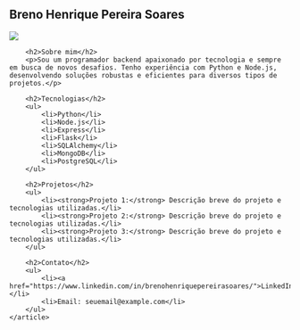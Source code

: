 <!DOCTYPE html>
<html>
<head>
    <title>Breno Henrique Pereira Soares - Backend Developer</title>
    <link rel="stylesheet" href="https://cdnjs.cloudflare.com/ajax/libs/github-markdown-css/4.0.0/github-markdown.min.css">
</head>
<body>
    <article class="markdown-body">
        <h1>Breno Henrique Pereira Soares</h1>
        <p>
            <a href="https://www.linkedin.com/in/brenohenriquepereirasoares/">
                <img src="https://img.shields.io/badge/-BrenoHenrique-blue?style=flat-square&logo=Linkedin&logoColor=white&link=https://www.linkedin.com/in/brenohenriquepereirasoares/">
            </a>
        </p>

        <h2>Sobre mim</h2>
        <p>Sou um programador backend apaixonado por tecnologia e sempre em busca de novos desafios. Tenho experiência com Python e Node.js, desenvolvendo soluções robustas e eficientes para diversos tipos de projetos.</p>

        <h2>Tecnologias</h2>
        <ul>
            <li>Python</li>
            <li>Node.js</li>
            <li>Express</li>
            <li>Flask</li>
            <li>SQLAlchemy</li>
            <li>MongoDB</li>
            <li>PostgreSQL</li>
        </ul>

        <h2>Projetos</h2>
        <ul>
            <li><strong>Projeto 1:</strong> Descrição breve do projeto e tecnologias utilizadas.</li>
            <li><strong>Projeto 2:</strong> Descrição breve do projeto e tecnologias utilizadas.</li>
            <li><strong>Projeto 3:</strong> Descrição breve do projeto e tecnologias utilizadas.</li>
        </ul>

        <h2>Contato</h2>
        <ul>
            <li><a href="https://www.linkedin.com/in/brenohenriquepereirasoares/">LinkedIn</a></li>
            <li>Email: seuemail@example.com</li>
        </ul>
    </article>
</body>
</html>
